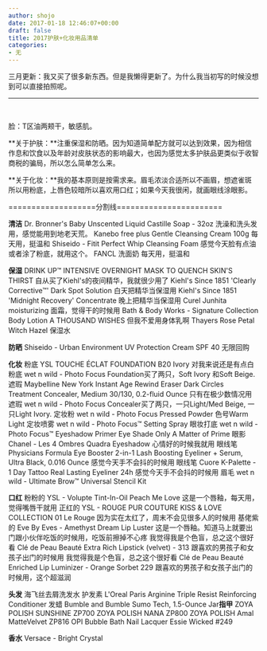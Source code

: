 ```yaml
---
author: shojo
date: 2017-01-18 12:46:07+00:00
draft: false
title: 2017护肤+化妆用品清单
categories:
- 无
---
```


三月更新：我又买了很多新东西。但是我懒得更新了。为什么我当初写的时候没想到可以直接拍照呢。



* * *



 

脸：T区油两颊干，敏感肌。

**关于护肤：**注重保湿和防晒。因为知道简单配方就可以达到效果，因为相信作息和饮食以及年龄对皮肤状态的影响最大，也因为感觉太多护肤品更类似于收智商税的骗局，所以怎么简单怎么来。

**关于化妆：**我的基本原则是按需求来。眉毛浓淡合适所以不画眉，想遮雀斑所以用粉底，上唇色较暗所以喜欢用口红；如果今天我很闲，就画眼线涂眼影。

===================分割线=======================

**清洁**
Dr. Bronner's Baby Unscented Liquid Castille Soap - 32oz 洗澡和洗头发用，感觉能用到地老天荒。
Kanebo free plus Gentle Cleansing Cream 100g 每天用，挺温和
Shiseido - Fitit Perfect Whip Cleansing Foam 感觉今天脸有点油或者涂了粉底，就用这个。
FANCL 洗面奶 每天用，挺温和

**保湿**
DRINK UP™ INTENSIVE OVERNIGHT MASK TO QUENCH SKIN'S THIRST 自从买了Kiehl's的夜间精华，我就很少用了
Kiehl's Since 1851 'Clearly Corrective™' Dark Spot Solution 白天把精华当保湿用
Kiehl's Since 1851 'Midnight Recovery' Concentrate 晚上把精华当保湿用
Curel Junhita moisturizing 面霜，觉得干的时候用
Bath & Body Works - Signature Collection Body Lotion A THOUSAND WISHES 但我不爱用身体乳啊
Thayers Rose Petal Witch Hazel 保湿水

**防晒**
Shiseido - Urban Environment UV Protection Cream SPF 40 无限回购

**化妆**
粉底 YSL TOUCHE ÉCLAT FOUNDATION B20 Ivory 对我来说还是有点白
粉底 wet n wild - Photo Focus Foundation买了两只，Soft Ivory 和Soft Beige.
遮瑕 Maybelline New York Instant Age Rewind Eraser Dark Circles Treatment Concealer, Medium 30/130, 0.2-fluid Ounce 只有在极少数情况用
遮瑕 wet n wild - Photo Focus Concealer买了两只，一只Light/Med Beige, 一只Light Ivory.
定妆粉 wet n wild - Photo Focus Pressed Powder 色号Warm Light
定妆喷雾 wet n wild - Photo Focus™ Setting Spray
眼妆打底 wet n wild - Photo Focus™ Eyeshadow Primer Eye Shade Only A Matter of Prime
眼影 Chanel - Les 4 Ombres Quadra Eyeshadow 心情好的时候我就用
眼线笔 Physicians Formula Eye Booster 2-in-1 Lash Boosting Eyeliner + Serum, Ultra Black, 0.016 Ounce 感觉今天手不会抖的时候用
眼线笔 Cuore K-Palette - 1 Day Tattoo Real Lasting Eyeliner 24h 感觉今天手不会抖的时候用
眉毛 wet n wild - Ultimate Brow™ Universal Stencil Kit

**口红**
粉粉的 YSL - Volupte Tint-In-Oil Peach Me Love 这是一个唇釉，每天用，觉得嘴唇干就用
正红的 YSL - ROUGE PUR COUTURE KISS & LOVE COLLECTION 01 Le Rouge 因为实在太红了，周末不会见很多人的时候用
基佬紫的 Eve By Eves - Amethyst Dream Lip Luster 这是一个唇釉。知道马上就要出门跟小伙伴吃饭的时候用，吃饭前擦掉不心疼
我觉得我是个色盲，总之这个很好看 Clé de Peau Beauté Extra Rich Lipstick (velvet) - 313 跟喜欢的男孩子和女孩子出门的时候用
我觉得我是个色盲，总之这个很好看 Clé de Peau Beauté Enriched Lip Luminizer - Orange Sorbet 229 跟喜欢的男孩子和女孩子出门的时候用，这个超滋润

**头发**
海飞丝去屑洗发水
护发素 L'Oreal Paris Arginine Triple Resist Reinforcing Conditioner
发蜡 Bumble and Bumble Sumo Tech, 1.5-Ounce Jar**指甲**
ZOYA POLISH SUNSHINE ZP700
ZOYA POLISH NANA ZP800
ZOYA POLISH Amal MatteVelvet ZP816
OPI Bubble Bath Nail Lacquer
Essie Wicked #249

**香水**
Versace - Bright Crystal
